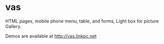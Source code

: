 # vas
HTML pages, mobile phone menu, table, and forms, Light box for picture Gallery.  

Demos are available at http://vas.linkpc.net
